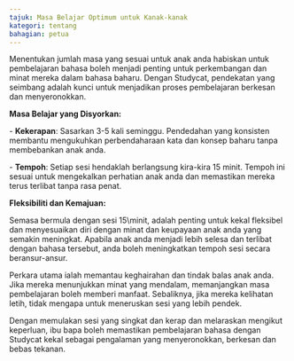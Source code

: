 ```yaml
---
tajuk: Masa Belajar Optimum untuk Kanak-kanak
kategori: tentang
bahagian: petua
---
```

Menentukan jumlah masa yang sesuai untuk anak anda habiskan untuk pembelajaran bahasa boleh menjadi penting untuk perkembangan dan minat mereka dalam bahasa baharu. Dengan Studycat, pendekatan yang seimbang adalah kunci untuk menjadikan proses pembelajaran berkesan dan menyeronokkan.


**Masa Belajar yang Disyorkan:**


\- **Kekerapan**: Sasarkan 3\-5 kali seminggu. Pendedahan yang konsisten membantu mengukuhkan perbendaharaan kata dan konsep baharu tanpa membebankan anak anda.


\- **Tempoh**: Setiap sesi hendaklah berlangsung kira-kira 15 minit. Tempoh ini sesuai untuk mengekalkan perhatian anak anda dan memastikan mereka terus terlibat tanpa rasa penat.


**Fleksibiliti dan Kemajuan:**


Semasa bermula dengan sesi 15\minit, adalah penting untuk kekal fleksibel dan menyesuaikan diri dengan minat dan keupayaan anak anda yang semakin meningkat. Apabila anak anda menjadi lebih selesa dan terlibat dengan bahasa tersebut, anda boleh meningkatkan tempoh sesi secara beransur-ansur.


Perkara utama ialah memantau keghairahan dan tindak balas anak anda. Jika mereka menunjukkan minat yang mendalam, memanjangkan masa pembelajaran boleh memberi manfaat. Sebaliknya, jika mereka kelihatan letih, tidak mengapa untuk meneruskan sesi yang lebih pendek.


Dengan memulakan sesi yang singkat dan kerap dan melaraskan mengikut keperluan, ibu bapa boleh memastikan pembelajaran bahasa dengan Studycat kekal sebagai pengalaman yang menyeronokkan, berkesan dan bebas tekanan.